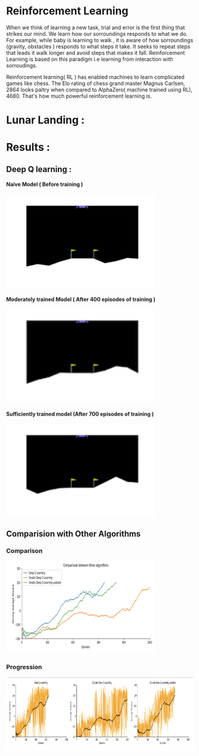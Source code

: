 # Reinforcement Learning 

When we think of learning a new task, trial and error is the first thing that strikes our mind. We learn how our sorroundings responds to what we do. For example, while baby is learning to walk , it is aware of how sorroundings (gravity, obstacles ) responds to what steps it take. It seeks to repeat steps that leads it walk longer and avoid steps that makes it fall. Reinforcement Learning is based on this paradigm i.e learning from interaction with sorroudings.

Reinforcement learning( RL ) has enabled machines to learn complicated games like chess. The Elo rating of chess grand master Magnus Carlsen, 2864 looks paltry when compared to AlphaZero( machine trained using RL), 4680. That's how much powerful reinforcement learning is. 






# Lunar Landing : 









# Results : 


## Deep Q learning : 

#### Naive Model ( Before training )
<img src="/images/naive.gif" width="400" height="250"/>

#### Moderately trained Model ( After 400 episodes of training )
<img src="/images/intermediate.gif" width="400" height="250"/>



#### Sufficiently trained model (After 700 episodes of training )
<img src="/images/trained_dqn.gif" width="400" height="250"/>



## Comparision with Other Algorithms 

### Comparison
<img src="/images/comparison.png" width="400" height="250"/>

### Progression 
<img src="/images/progression.png" width="1000" height="200"/>




